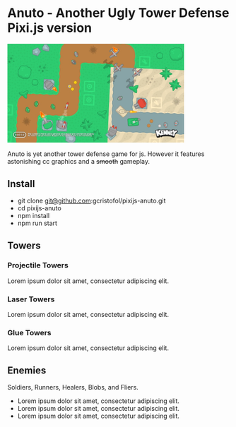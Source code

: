 # Anuto - Another Ugly Tower Defense Pixi.js version

<img src="./images/TD.jpg" width="400" />

Anuto is yet another tower defense game for js.
However it features astonishing cc graphics and a ~~smooth~~ gameplay.

## Install

- git clone git@github.com:gcristofol/pixijs-anuto.git
- cd pixijs-anuto
- npm install
- npm run start

## Towers

### Projectile Towers
Lorem ipsum dolor sit amet, consectetur adipiscing elit.

### Laser Towers
Lorem ipsum dolor sit amet, consectetur adipiscing elit.

### Glue Towers
Lorem ipsum dolor sit amet, consectetur adipiscing elit.


## Enemies

Soldiers, Runners, Healers, Blobs, and Fliers.

- Lorem ipsum dolor sit amet, consectetur adipiscing elit.
- Lorem ipsum dolor sit amet, consectetur adipiscing elit.
- Lorem ipsum dolor sit amet, consectetur adipiscing elit.


